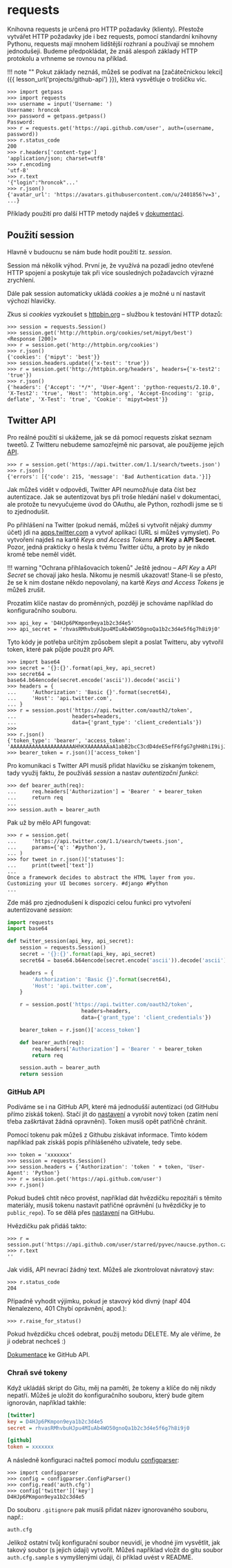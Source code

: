 requests
========

Knihovna requests je určená pro HTTP požadavky (klienty).
Přestože vytvářet HTTP požadavky jde i bez requests, pomocí standardní knihovny
Pythonu, requests mají mnohem lidštější rozhraní a používají se mnohem
jednodušeji.
Budeme předpokládat, že znáš alespoň základy HTTP protokolu a
vrhneme se rovnou na příklad.

!!! note ""
    Pokut základy neznáš, můžeš se podívat na
    [začátečnickou lekci]({{ lesson_url('projects/github-api') }}),
    která vysvětluje o trošičku víc.

```pycon
>>> import getpass
>>> import requests
>>> username = input('Username: ')
Username: hroncok
>>> password = getpass.getpass()
Password: 
>>> r = requests.get('https://api.github.com/user', auth=(username, password))
>>> r.status_code
200
>>> r.headers['content-type']
'application/json; charset=utf8'
>>> r.encoding
'utf-8'
>>> r.text
'{"login":"hroncok"...'
>>> r.json()
{'avatar_url': 'https://avatars.githubusercontent.com/u/2401856?v=3', ...}
```

Příklady použití pro další HTTP metody najdeš v [dokumentaci].

[dokumentaci]: http://docs.python-requests.org/en/master/user/quickstart/


## Použití session

Hlavně v budoucnu se nám bude hodit použití tz. *session*.

Session má několik výhod.
První je, že využívá na pozadí jedno otevřené HTTP spojení a poskytuje tak
při více sousledných požadavcích výrazné zrychlení.

Dále pak session automaticky ukládá *cookies* a je možné u ní nastavit výchozí
hlavičky.

Zkus si *cookies* vyzkoušet s [httpbin.org](http://httpbin.org) – službou
k testování HTTP dotazů:

```pycon
>>> session = requests.Session()
>>> session.get('http://httpbin.org/cookies/set/mipyt/best')
<Response [200]>
>>> r = session.get('http://httpbin.org/cookies')
>>> r.json()
{'cookies': {'mipyt': 'best'}}
>>> session.headers.update({'x-test': 'true'})
>>> r = session.get('http://httpbin.org/headers', headers={'x-test2': 'true'})
>>> r.json()
{'headers': {'Accept': '*/*', 'User-Agent': 'python-requests/2.10.0', 'X-Test2': 'true', 'Host': 'httpbin.org', 'Accept-Encoding': 'gzip, deflate', 'X-Test': 'true', 'Cookie': 'mipyt=best'}}
```

## Twitter API

Pro reálné použití si ukážeme, jak se dá pomocí requests získat seznam tweetů.
Z Twitteru nebudeme samozřejmě nic parsovat, ale použijeme jejich [API].

```pycon
>>> r = session.get('https://api.twitter.com/1.1/search/tweets.json')
>>> r.json()
{'errors': [{'code': 215, 'message': 'Bad Authentication data.'}]}
```

Jak můžeš vidět v odpovědi, Twitter API neumožňuje data číst bez autentizace.
Jak se autentizovat bys při troše hledání našel v dokumentaci, ale protože
tu nevyučujeme úvod do OAuthu, ale Python, rozhodli jsme se ti to zjednodušit.

Po přihlášení na Twitter (pokud nemáš, můžeš si vytvořit nějaký *dummy* účet)
jdi na [apps.twitter.com] a vytvoř aplikaci (URL si můžeš vymyslet).
Po vytvoření najdeš na kartě *Keys and Access Tokens* **API Key** a **API Secret**.
Pozor, jedná prakticky o hesla k tvému Twitter účtu,
a proto by je nikdo kromě tebe neměl vidět.

!!! warning "Ochrana přihlašovacích tokenů"
    Ještě jednou – *API Key* a *API Secret* se chovají jako hesla.
    Nikomu je nesmíš ukazovat!
    Stane-li se přesto, že se k nim dostane někdo nepovolaný, na kartě
    *Keys and Access Tokens* je můžeš zrušit.

Prozatím klíče nastav do proměnných, později je schováme například do
konfiguračního souboru.

```pycon
>>> api_key = 'D4HJp6PKmpon9eya1b2c3d4e5'
>>> api_secret = 'rhvasRMhvbuHJpu4MIuAb4WO50gnoQa1b2c3d4e5f6g7h8i9j0'
```

Tyto kódy je potřeba určitým způsobem slepit a poslat Twitteru,
aby vytvořil token, které pak půjde použít pro API.

```pycon
>>> import base64
>>> secret = '{}:{}'.format(api_key, api_secret)
>>> secret64 = base64.b64encode(secret.encode('ascii')).decode('ascii')
>>> headers = {
...     'Authorization': 'Basic {}'.format(secret64),
...     'Host': 'api.twitter.com',
... }
>>> r = session.post('https://api.twitter.com/oauth2/token',
...                  headers=headers,
...                  data={'grant_type': 'client_credentials'})
>>> 
>>> r.json()
{'token_type': 'bearer', 'access_token': 'AAAAAAAAAAAAAAAAAAAAAHhKXAAAAAAAaA1abB2bcC3cdD4deE5efF6fgG7ghH8hiI9ijJ0ja1b2c3d4e5f6g7h8i9j0a1b2c3d4e5f6g7h8i9j0'}
>>> bearer_token = r.json()['access_token']
```

Pro komunikaci s Twitter API musíš přidat hlavičku se získaným tokenem,
tady využij faktu, že používáš *session* a nastav *autentizační funkci*:

```pycon
>>> def bearer_auth(req):
...     req.headers['Authorization'] = 'Bearer ' + bearer_token
...     return req
... 
>>> session.auth = bearer_auth
```

Pak už by mělo API fungovat:

```pycon
>>> r = session.get(
...     'https://api.twitter.com/1.1/search/tweets.json',
...     params={'q': '#python'},
... )
>>> for tweet in r.json()['statuses']:
...     print(tweet['text'])
... 
Once a framework decides to abstract the HTML layer from you. Customizing your UI becomes sorcery. #django #Python
...
```

Zde máš pro zjednodušení k dispozici celou funkci pro vytvoření autentizované
*session*:

```python
import requests
import base64

def twitter_session(api_key, api_secret):
    session = requests.Session()
    secret = '{}:{}'.format(api_key, api_secret)
    secret64 = base64.b64encode(secret.encode('ascii')).decode('ascii')

    headers = {
        'Authorization': 'Basic {}'.format(secret64),
        'Host': 'api.twitter.com',
    }

    r = session.post('https://api.twitter.com/oauth2/token',
                        headers=headers,
                        data={'grant_type': 'client_credentials'})

    bearer_token = r.json()['access_token']

    def bearer_auth(req):
        req.headers['Authorization'] = 'Bearer ' + bearer_token
        return req

    session.auth = bearer_auth
    return session
```

[API]: https://dev.twitter.com/rest/public
[apps.twitter.com]: https://apps.twitter.com/

### GitHub API

Podíváme se i na GitHub API, které má jednodušší autentizaci (od GitHubu přímo
získáš token). Stačí jít do [nastavení] a vyrobit nový token
(zatím není třeba zaškrtávat žádná opravnění).
Token musíš opět patřičně chránit.

Pomocí tokenu pak můžeš z Githubu získávat informace.
Tímto kódem například pak získáš popis přihlášeného uživatele, tedy sebe.

```pycon
>>> token = 'xxxxxxx'
>>> session = requests.Session()
>>> session.headers = {'Authorization': 'token ' + token, 'User-Agent': 'Python'}
>>> r = session.get('https://api.github.com/user')
>>> r.json()
```

Pokud budeš chtít něco provést, například dát hvězdičku repozitáři s těmito
materiály, musíš tokenu nastavit patřičné oprávnění
(u hvězdičky je to `public_repo`).
To se dělá přes [nastavení] na GitHubu.

Hvězdičku pak přidáš takto:

```pycon
>>> r = session.put('https://api.github.com/user/starred/pyvec/naucse.python.cz')
>>> r.text
''
```

Jak vidíš, API nevrací žádný text. Můžeš ale zkontrolovat návratový stav:

```pycon
>>> r.status_code
204
```

Případně vyhodit výjimku, pokud je stavový kód divný (např 404 Nenalezeno,
401 Chybí oprávnění, apod.):

```pycon
>>> r.raise_for_status()
```

Pokud hvězdičku chceš odebrat, použij metodu DELETE.
My ale věříme, že ji odebrat nechceš :)

[Dokumentace] ke GitHub API.

[nastavení]: https://github.com/settings/tokens
[Dokumentace]: https://developer.github.com/v3/


### Chraň své tokeny

Když ukládáš skript do Gitu, měj na paměti, že tokeny a klíče do něj nikdy
nepatří. Můžeš je uložit do konfiguračního souboru, který bude gitem ignorován,
například takhle:

```ini
[twitter]
key = D4HJp6PKmpon9eya1b2c3d4e5
secret = rhvasRMhvbuHJpu4MIuAb4WO50gnoQa1b2c3d4e5f6g7h8i9j0

[github]
token = xxxxxxx
```

A následně konfiguraci načteš pomocí modulu
[configparser](https://docs.python.org/3/library/configparser.html):

```pycon
>>> import configparser
>>> config = configparser.ConfigParser()
>>> config.read('auth.cfg')
>>> config['twitter']['key']
D4HJp6PKmpon9eya1b2c3d4e5
```

Do souboru `.gitignore` pak musíš přidat název ignorovaného souboru, např.:

    auth.cfg

Jelikož ostatní tvůj konfigurační soubor neuvidí,
je vhodné jim vysvětlit, jak takový soubor (s jejich údaji) vytvořit.
Můžeš například vložit do gitu soubor `auth.cfg.sample`
s vymyšlenými údaji, či příklad uvést v README.
